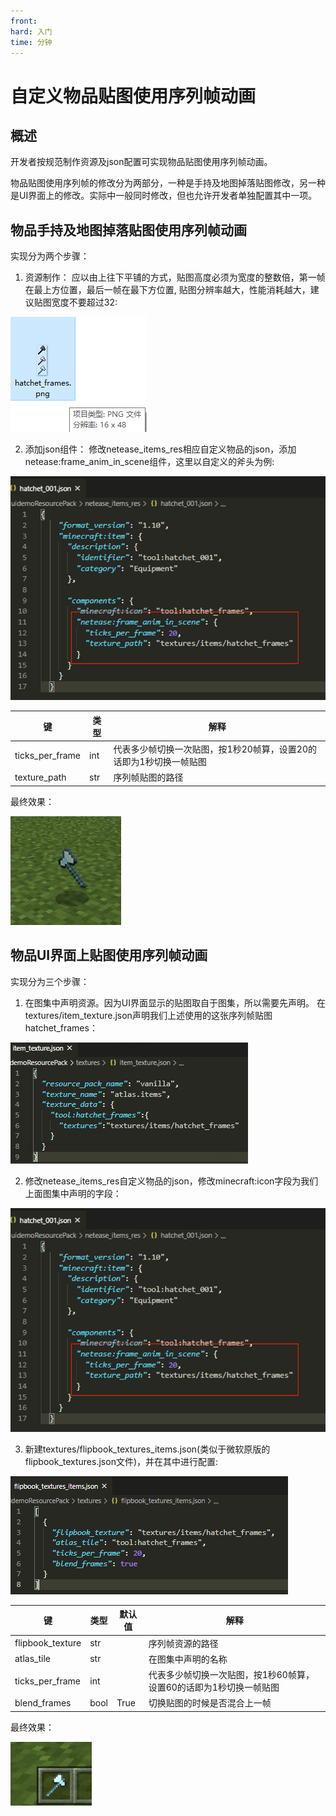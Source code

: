 ```yaml
---
front: 
hard: 入门
time: 分钟
---
```


# 自定义物品贴图使用序列帧动画

## 概述

开发者按规范制作资源及json配置可实现物品贴图使用序列帧动画。

物品贴图使用序列帧的修改分为两部分，一种是手持及地图掉落贴图修改，另一种是UI界面上的修改。实际中一般同时修改，但也允许开发者单独配置其中一项。

## 物品手持及地图掉落贴图使用序列帧动画

实现分为两个步骤：
1) 资源制作：
应以由上往下平铺的方式，贴图高度必须为宽度的整数倍，第一帧在最上方位置，最后一帧在最下方位置, 贴图分辨率越大，性能消耗越大，建议贴图宽度不要超过32:

<img src="./picture/customitem/frames/frames1.png" style="zoom: 100%;" />

2) 添加json组件：
修改netease_items_res相应自定义物品的json，添加netease:frame_anim_in_scene组件，这里以自定义的斧头为例:

<img src="./picture/customitem/frames/frames2.png" style="zoom: 80%;" />

| 键                  | 类型      | 解释     |
| ------------------- | --------  | ---------------------------------------------------- |
| ticks_per_frame     | int       |代表多少帧切换一次贴图，按1秒20帧算，设置20的话即为1秒切换一帧贴图 |
| texture_path        | str       |序列帧贴图的路径 |

最终效果：

<img src="./picture/customitem/frames/frames_scene.gif" style="zoom: 100%;" />

## 物品UI界面上贴图使用序列帧动画

实现分为三个步骤：

1) 在图集中声明资源。因为UI界面显示的贴图取自于图集，所以需要先声明。
在textures/item_texture.json声明我们上述使用的这张序列帧贴图hatchet_frames：

<img src="./picture/customitem/frames/frames_ui1.png" style="zoom: 100%;" />

2) 修改netease_items_res自定义物品的json，修改minecraft:icon字段为我们上面图集中声明的字段：

<img src="./picture/customitem/frames/frames_ui2.png" style="zoom: 100%;" />

3) 新建textures/flipbook_textures_items.json(类似于微软原版的flipbook_textures.json文件)，并在其中进行配置:

<img src="./picture/customitem/frames/frames_ui3.png" style="zoom: 100%;" />

| 键                | 类型  | 默认值      | 解释     |
| ----------------- | ----  | ---------- | -------- |
| flipbook_texture  | str   |             | 序列帧资源的路径 |
| atlas_tile        | str   |             |在图集中声明的名称 |
| ticks_per_frame   | int   |             | 代表多少帧切换一次贴图，按1秒60帧算，设置60的话即为1秒切换一帧贴图 |
| blend_frames      | bool  |    True     | 切换贴图的时候是否混合上一帧 |

最终效果：

<img src="./picture/customitem/frames/frames_ui.gif" style="zoom: 140%;" />
